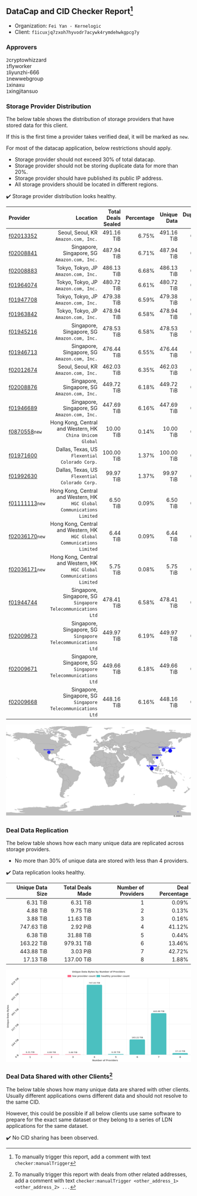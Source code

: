 ## DataCap and CID Checker Report[^1]
 - Organization: `Fei Yan - Kernelogic`
 - Client: `f1icuxjq7zxoh7hyvodr7acywk4rymdehwkgpcg7y`
### Approvers
`2`cryptowhizzard<br/>`1`flyworker<br/>`1`liyunzhi-666<br/>`1`newwebgroup<br/>`1`xinaxu<br/>`1`xingjitansuo

### Storage Provider Distribution
The below table shows the distribution of storage providers that have stored data for this client.

If this is the first time a provider takes verified deal, it will be marked as `new`.

For most of the datacap application, below restrictions should apply.
 - Storage provider should not exceed 30% of total datacap.
 - Storage provider should not be storing duplicate data for more than 20%.
 - Storage provider should have published its public IP address.
 - All storage providers should be located in different regions.

✔️ Storage provider distribution looks healthy.

| Provider                                                    |                                                                   Location | Total Deals Sealed | Percentage | Unique Data | Duplicate Deals |
| :---------------------------------------------------------- | -------------------------------------------------------------------------: | -----------------: | ---------: | ----------: | --------------: |
| [f02013352](https://filfox.info/en/address/f02013352)       |                                    Seoul, Seoul, KR<br/>`Amazon.com, Inc.` |         491.16 TiB |      6.75% |  491.16 TiB |           0.00% |
| [f02008841](https://filfox.info/en/address/f02008841)       |                            Singapore, Singapore, SG<br/>`Amazon.com, Inc.` |         487.94 TiB |      6.71% |  487.94 TiB |           0.00% |
| [f02008883](https://filfox.info/en/address/f02008883)       |                                    Tokyo, Tokyo, JP<br/>`Amazon.com, Inc.` |         486.13 TiB |      6.68% |  486.13 TiB |           0.00% |
| [f01964074](https://filfox.info/en/address/f01964074)       |                                    Tokyo, Tokyo, JP<br/>`Amazon.com, Inc.` |         480.72 TiB |      6.61% |  480.72 TiB |           0.00% |
| [f01947708](https://filfox.info/en/address/f01947708)       |                                    Tokyo, Tokyo, JP<br/>`Amazon.com, Inc.` |         479.38 TiB |      6.59% |  479.38 TiB |           0.00% |
| [f01963842](https://filfox.info/en/address/f01963842)       |                                    Tokyo, Tokyo, JP<br/>`Amazon.com, Inc.` |         478.94 TiB |      6.58% |  478.94 TiB |           0.00% |
| [f01945216](https://filfox.info/en/address/f01945216)       |                            Singapore, Singapore, SG<br/>`Amazon.com, Inc.` |         478.53 TiB |      6.58% |  478.53 TiB |           0.00% |
| [f01946713](https://filfox.info/en/address/f01946713)       |                            Singapore, Singapore, SG<br/>`Amazon.com, Inc.` |         476.44 TiB |      6.55% |  476.44 TiB |           0.00% |
| [f02012674](https://filfox.info/en/address/f02012674)       |                                    Seoul, Seoul, KR<br/>`Amazon.com, Inc.` |         462.03 TiB |      6.35% |  462.03 TiB |           0.00% |
| [f02008876](https://filfox.info/en/address/f02008876)       |                            Singapore, Singapore, SG<br/>`Amazon.com, Inc.` |         449.72 TiB |      6.18% |  449.72 TiB |           0.00% |
| [f01946689](https://filfox.info/en/address/f01946689)       |                            Singapore, Singapore, SG<br/>`Amazon.com, Inc.` |         447.69 TiB |      6.16% |  447.69 TiB |           0.00% |
| [f0870558](https://filfox.info/en/address/f0870558)`new`    |               Hong Kong, Central and Western, HK<br/>`China Unicom Global` |          10.00 TiB |      0.14% |   10.00 TiB |           0.00% |
| [f01971600](https://filfox.info/en/address/f01971600)       |                          Dallas, Texas, US<br/>`Flexential Colorado Corp.` |         100.00 TiB |      1.37% |  100.00 TiB |           0.00% |
| [f01992630](https://filfox.info/en/address/f01992630)       |                          Dallas, Texas, US<br/>`Flexential Colorado Corp.` |          99.97 TiB |      1.37% |   99.97 TiB |           0.00% |
| [f01111113](https://filfox.info/en/address/f01111113)`new`  | Hong Kong, Central and Western, HK<br/>`HGC Global Communications Limited` |           6.50 TiB |      0.09% |    6.50 TiB |           0.00% |
| [f02036170](https://filfox.info/en/address/f02036170)`new`  | Hong Kong, Central and Western, HK<br/>`HGC Global Communications Limited` |           6.44 TiB |      0.09% |    6.44 TiB |           0.00% |
| [f02036171](https://filfox.info/en/address/f02036171)`new`  | Hong Kong, Central and Western, HK<br/>`HGC Global Communications Limited` |           5.75 TiB |      0.08% |    5.75 TiB |           0.00% |
| [f01944744](https://filfox.info/en/address/f01944744)       |            Singapore, Singapore, SG<br/>`Singapore Telecommunications Ltd` |         478.41 TiB |      6.58% |  478.41 TiB |           0.00% |
| [f02009673](https://filfox.info/en/address/f02009673)       |            Singapore, Singapore, SG<br/>`Singapore Telecommunications Ltd` |         449.97 TiB |      6.19% |  449.97 TiB |           0.00% |
| [f02009671](https://filfox.info/en/address/f02009671)       |            Singapore, Singapore, SG<br/>`Singapore Telecommunications Ltd` |         449.66 TiB |      6.18% |  449.66 TiB |           0.00% |
| [f02009668](https://filfox.info/en/address/f02009668)       |            Singapore, Singapore, SG<br/>`Singapore Telecommunications Ltd` |         448.16 TiB |      6.16% |  448.16 TiB |           0.00% |

<img src="https://raw.githubusercontent.com/data-preservation-programs/filplus-checker-assets/main/filecoin-project/filecoin-plus-large-datasets/issues/1354/1676514604426.png"/>

### Deal Data Replication
The below table shows how each many unique data are replicated across storage providers.

- No more than 30% of unique data are stored with less than 4 providers.

✔️ Data replication looks healthy.

| Unique Data Size | Total Deals Made | Number of Providers | Deal Percentage |
| ---------------: | ---------------: | ------------------: | --------------: |
|         6.31 TiB |         6.31 TiB |                   1 |           0.09% |
|         4.88 TiB |         9.75 TiB |                   2 |           0.13% |
|         3.88 TiB |        11.63 TiB |                   3 |           0.16% |
|       747.63 TiB |         2.92 PiB |                   4 |          41.12% |
|         6.38 TiB |        31.88 TiB |                   5 |           0.44% |
|       163.22 TiB |       979.31 TiB |                   6 |          13.46% |
|       443.88 TiB |         3.03 PiB |                   7 |          42.72% |
|        17.13 TiB |       137.00 TiB |                   8 |           1.88% |

<img src="https://raw.githubusercontent.com/data-preservation-programs/filplus-checker-assets/main/filecoin-project/filecoin-plus-large-datasets/issues/1354/1676514605080.png"/>

### Deal Data Shared with other Clients[^3]
The below table shows how many unique data are shared with other clients.
Usually different applications owns different data and should not resolve to the same CID.

However, this could be possible if all below clients use same software to prepare for the exact same dataset or they belong to a series of LDN applications for the same dataset.

✔️ No CID sharing has been observed.

[^1]: To manually trigger this report, add a comment with text `checker:manualTrigger`

[^2]: Deals from those addresses are combined into this report as they are specified with `checker:manualTrigger`

[^3]: To manually trigger this report with deals from other related addresses, add a comment with text `checker:manualTrigger <other_address_1> <other_address_2> ...`
